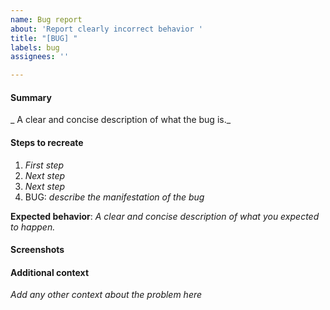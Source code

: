 ```yaml
---
name: Bug report
about: 'Report clearly incorrect behavior '
title: "[BUG] "
labels: bug
assignees: ''

---
```


#### Summary

_ A clear and concise description of what the bug is._

#### Steps to recreate

1. _First step_
2. _Next step_
3. _Next step_
4. BUG: _describe the manifestation of the bug_

**Expected behavior**: _A clear and concise description of what you expected to happen._

#### Screenshots

#### Additional context

_Add any other context about the problem here_

